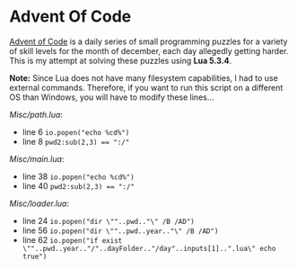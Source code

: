 # Advent Of Code

[Advent of Code](http://adventofcode.com) is a daily series of small programming puzzles for a variety of skill levels for the month of december, each day allegedly getting harder. This is my attempt at solving these puzzles using **Lua 5.3.4**.

**Note:** Since Lua does not have many filesystem capabilities, I had to use external commands. Therefore, if you want to run this script on a different OS than Windows, you will have to modify these lines...

_Misc/path.lua_:
 * line 6 `io.popen("echo %cd%")`
 * line 8 `pwd2:sub(2,3) == ":/"`

_Misc/main.lua_:
 * line 38 `io.popen("echo %cd%")`
 * line 40 `pwd2:sub(2,3) == ":/"`

_Misc/loader.lua_:
 * line 24 `io.popen("dir \""..pwd.."\" /B /AD")`
 * line 56 `io.popen("dir \""..pwd..year.."\" /B /AD")`
 * line 62 `io.popen("if exist \""..pwd..year.."/"..dayFolder.."/day"..inputs[1]..".lua\" echo true")`